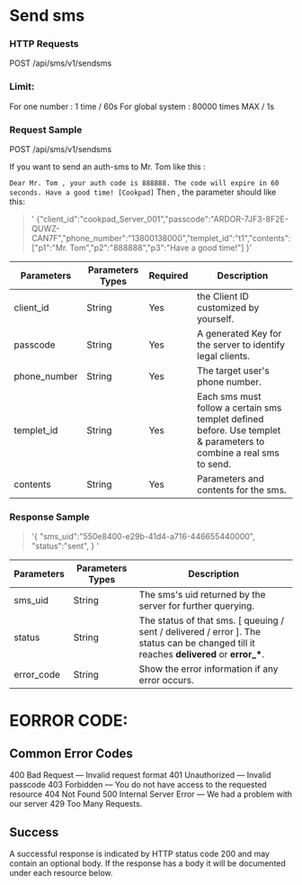 
# Send sms
### HTTP Requests
POST /api/sms/v1/sendsms
### Limit: 
For one number : 1 time / 60s 
For global system : 80000 times MAX / 1s

### Request Sample
POST /api/sms/v1/sendsms

If you want to send an auth-sms to Mr. Tom like this : 

`Dear Mr. Tom , your auth code is 888888. The code will expire in 60 seconds. Have a good time! [Cookpad]`
Then , the parameter should like this:

> ' {"client_id":"cookpad_Server_001","passcode":"ARDOR-7JF3-8F2E-QUWZ-CAN7F","phone_number":"13800138000","templet_id":"t1","contents":["p1":"Mr. Tom","p2":"888888","p3":"Have a good time!"] }'

Parameters   |    Parameters Types |   Required |   Description
--------|--------------------|------------|---------
client_id      |  String     |         Yes        |  the Client ID customized by yourself.
passcode     |   String     | Yes  | A generated Key for the server to identify legal clients.
phone_number  |   String     |         Yes    |     The target user's phone number.
templet_id  |     String     |         Yes       |  Each sms must follow a certain sms templet defined before. Use templet & parameters to combine a real sms to send.
contents    |     String     |         Yes      |   Parameters and contents for the sms.

### Response Sample
> '{ "sms_uid":"550e8400-e29b-41d4-a716-446655440000", "status":"sent", } '

Parameters   |    Parameters Types |    Description
--------|--------------------|----------------
sms_uid      |  String     |       The sms's uid returned by the server for further querying.
status  |   String     |        The status of that sms. [ queuing / sent / delivered / error   ]. The status can be changed till it reaches **delivered** or **error\_\***. 
error_code | String | Show the error information if any error occurs.






# EORROR CODE:
## Common Error Codes
400    Bad Request — Invalid request format
401    Unauthorized — Invalid passcode 
403    Forbidden — You do not have access to the requested resource
404    Not Found
500    Internal Server Error — We had a problem with our server
429   Too Many Requests.

## Success
A successful response is indicated by HTTP status code 200 and may contain an optional body.
If the response has a body it will be documented under each resource below.



